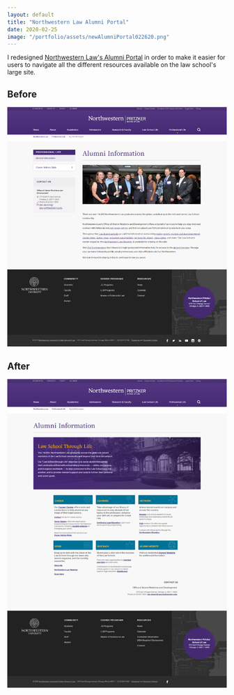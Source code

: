 ```yaml
---
layout: default
title: "Northwestern Law Alumni Portal"
date: 2020-02-25
image: "/portfolio/assets/newAlumniPortal022620.png"
---
```

I redesigned [Northwestern Law's Alumni Portal](http://www.law.northwestern.edu/alumni/) in order to make it easier for users to navigate all the different resources available on the law school's large site. 

## Before
<img src="/portfolio/assets/oldAlumniPage010320.png" class="post-image" alt="A screenshot of the Alumni portal before redesign.">

## After
<img src="/portfolio/assets/newAlumniPortal022620.png" class="post-image" alt="A screenshot of the Alumni Portal after being redesigned.">

